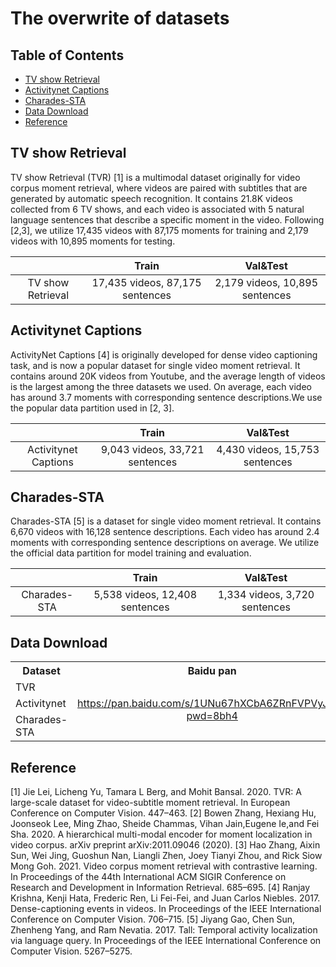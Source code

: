 # The overwrite of datasets

## Table of Contents
* [TV show Retrieval](#TVR)
* [Activitynet Captions](#Activitynet-Captions)
* [Charades-STA](#Charades-STA)
* [Data Download](#Data-Download)
* [Reference](#Reference)

## TV show Retrieval
TV show Retrieval (TVR) [1] is a multimodal dataset originally for video corpus moment retrieval, where videos are paired with subtitles that are generated by automatic speech recognition. It contains 21.8K videos collected from 6 TV shows, and each video is associated with 5 natural language sentences that describe a specific moment in the video. Following [2,3], we utilize
17,435 videos with 87,175 moments for training and 2,179 videos
with 10,895 moments for testing.

|             |Train  | Val&Test  |
| :---------: | :--: | :--: |
| TV show Retrieval | 17,435 videos, 87,175 sentences | 2,179 videos, 10,895 sentences|

## Activitynet Captions

ActivityNet Captions [4] is originally developed for dense video captioning task, and is now a popular dataset for single video moment retrieval. It contains around 20K videos from Youtube, and the average length of videos is the largest among the three datasets we used. On average, each video has around 3.7 moments with corresponding sentence descriptions.We use the popular data partition used in [2, 3].

|             |Train  | Val&Test  |
| :---------: | :--: | :--: |
| Activitynet Captions | 9,043 videos, 33,721 sentences | 4,430 videos, 15,753 sentences|

## Charades-STA

Charades-STA [5] is a dataset for single video moment retrieval. It contains 6,670 videos with 16,128 sentence descriptions. Each video has around 2.4 moments with corresponding sentence descriptions on average. We utilize the official data partition for model training and evaluation.

|             |Train  | Val&Test  |
| :---------: | :--: | :--: |
| Charades-STA | 5,538 videos, 12,408 sentences | 1,334 videos, 3,720 sentences|

## Data Download

<table>
        <tr align="center">
          <th>Dataset</th><th>Baidu pan</th><th>Aliyun</th>
        </tr>
        <tr>
            <td>TVR</td>
            <td rowspan="3" align="center"><a href="https://pan.baidu.com/s/1UNu67hXCbA6ZRnFVPVyJOA?pwd=8bh4">https://pan.baidu.com/s/1UNu67hXCbA6ZRnFVPVyJOA?pwd=8bh4</a></td>
            <td>http://8.210.46.84:8787/prvr/data/tvr.tar</td>
        </tr>
        <tr>
            <td>Activitynet</td>
            <td>http://8.210.46.84:8787/prvr/data/activitynet.tar</td>
        </tr>
        <tr>
            <td>Charades-STA</td>
            <td>http://8.210.46.84:8787/prvr/data/charades.tar</td>
        </tr>
 </table>
 
 ## Reference
[1] Jie Lei, Licheng Yu, Tamara L Berg, and Mohit Bansal. 2020. TVR: A large-scale dataset for video-subtitle moment retrieval. In European Conference on Computer Vision. 447–463.
[2] Bowen Zhang, Hexiang Hu, Joonseok Lee, Ming Zhao, Sheide Chammas, Vihan Jain,Eugene Ie,and Fei Sha. 2020. A hierarchical multi-modal encoder for moment localization in video corpus. arXiv preprint arXiv:2011.09046 (2020).
[3] Hao Zhang, Aixin Sun, Wei Jing, Guoshun Nan, Liangli Zhen, Joey Tianyi Zhou, and Rick Siow Mong Goh. 2021. Video corpus moment retrieval with contrastive learning. In Proceedings of the 44th International ACM SIGIR Conference on Research and Development in Information Retrieval. 685–695.
[4] Ranjay Krishna, Kenji Hata, Frederic Ren, Li Fei-Fei, and Juan Carlos Niebles. 2017. Dense-captioning events in videos. In Proceedings of the IEEE International Conference on Computer Vision. 706–715.
[5] Jiyang Gao, Chen Sun, Zhenheng Yang, and Ram Nevatia. 2017. Tall: Temporal activity localization via language query. In Proceedings of the IEEE International Conference on Computer Vision. 5267–5275.

